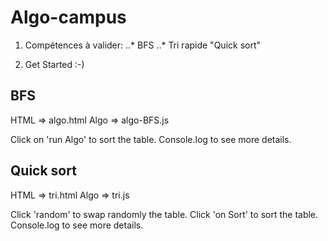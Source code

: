 # Algo-campus

1. Compétences à valider:
..* BFS
..* Tri rapide "Quick sort"

2. Get Started :-)

## BFS
HTML => algo.html
Algo => algo-BFS.js

Click on 'run Algo' to sort the table.
Console.log to see more details.

## Quick sort
HTML => tri.html
Algo => tri.js

Click 'random' to swap randomly the table.
Click 'on Sort' to sort the table.
Console.log to see more details.
